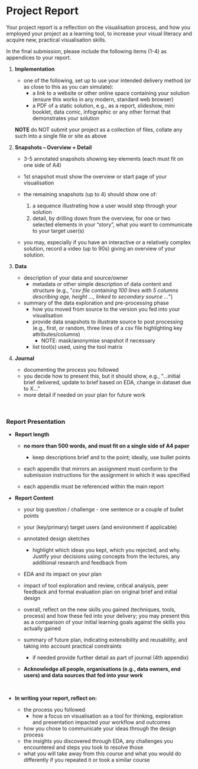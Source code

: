 # Project Report

Your project report is a reflection on the visualisation process, and how you employed your project as a learning tool, to increase your visual literacy and acquire new, practical visualisation skills. 

In the final submission, please include the following items (1-4) as appendices to your report.

<a name = "appendices"></a>

1. __Implementation__
    * one of the following, set up to use your intended delivery method (or as close to this as you can simulate):
        * a link to a website or other online space containing your solution (ensure this works in any modern, standard web browser)
        * a PDF of a static solution, e.g., as a report, slideshow, mini booklet, data comic, infographic or any other format that demonstrates your solution
    
    __NOTE__ do NOT submit your project as a collection of files, collate any such into a single file or site as above

1. __Snapshots &ndash; Overview + Detail__
    * 3-5 annotated snapshots showing key elements (each must fit on one side of A4)
    * 1st snapshot must show the overview or start page of your visualisation
    * the remaining snapshots (up to 4) should show one of:
        1. a sequence illustrating how a user would step through your solution
        1. detail, by drilling down from the overview, for one or two selected elements in your “story”, what you want to communicate to your target user(s)

    * you may, especially if you have an interactive or a relatively complex solution, record a video (up to 90s) giving an overview of your solution.

1. __Data__ 
    * description of your data and source/owner
        * metadata or other simple description of data content and structure (e.g., "_csv file containing 100 lines with 5 columns describing age, height ..., linked to secondary source ..._")
    * summary of the data exploration and pre-processing phase
        * how you moved from source to the version you fed into your visualisation
        * provide data snapshots to illustrate source to post processing (e.g., first, or random, three lines of a csv file highlighting key attributes/columns)
            * NOTE: mask/anonymise snapshot if necessary
        * list tool(s) used, using the tool matrix

1. __Journal__
    * documenting the process you followed
    * you decide how to present this, but it should show, e.g., "...initial brief delivered, update to brief based on EDA, change in dataset due to X..."
    * more detail if needed on your plan for future work
    
<p>&nbsp;</p>
<a name = "report_"></a>

### Report Presentation

* __Report length__
    * __no more than 500 words, and must fit on a single side of A4 paper__
      * keep descriptions brief and to the point; ideally, use bullet points

    * each appendix that mirrors an assignment must conform to the submission instructions for the assignment in which it was specified 
    * each appendix must be referenced within the main report

* __Report Content__
    * your big question / challenge - one sentence or a couple of bullet points
    * your (key/primary) target users (and environment if applicable)
    * annotated design sketches
        * highlight which ideas you kept, which you rejected, and why. Justify your decisions using concepts from the lectures, any additional research and feedback from 
     * EDA and its impact on your plan
    * impact of tool exploration and review, critical analysis, peer feedback and formal evaluation plan on original brief and initial design  
    * overall, reflect on the new skills you gained (techniques, tools, process) and how these fed into your delivery; you may present this as a comparison of your initial learning goals against the skills you actually gained
    * summary of future plan, indicating extensibility and reusability, and taking into account practical constraints
         * if needed provide further detail as part of journal (4th appendix)

    * __Acknowledge all people, organisations (e.g., data owners, end users) and data sources that fed into your work__

<p>&nbsp;</p>

* __In writing your report, reflect on:__

    * the process you followed
        * how a focus on visualisation as a tool for thinking, exploration and presentation impacted your workflow and outcomes
    * how you chose to communicate your ideas through the design process
    * the insights you discovered through EDA, any challenges you encountered and steps you took to resolve those
    * what you will take away from this course and what you would do differently if you repeated it or took a similar course


